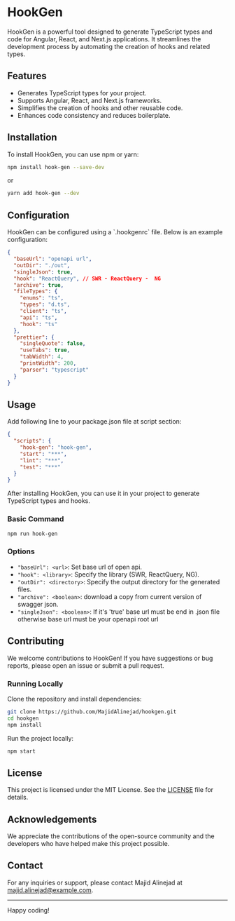 # HookGen

HookGen is a powerful tool designed to generate TypeScript types and code for Angular, React, and Next.js applications. It streamlines the development process by automating the creation of hooks and related types.

## Features

- Generates TypeScript types for your project.
- Supports Angular, React, and Next.js frameworks.
- Simplifies the creation of hooks and other reusable code.
- Enhances code consistency and reduces boilerplate.

## Installation

To install HookGen, you can use npm or yarn:

```bash
npm install hook-gen --save-dev
```

or

```bash
yarn add hook-gen --dev
```

## Configuration

HookGen can be configured using a \`.hookgenrc\` file. Below is an example configuration:

```json
{
  "baseUrl": "openapi url",
  "outDir": "./out",
  "singleJson": true,
  "hook": "ReactQuery", // SWR - ReactQuery -  NG
  "archive": true,
  "fileTypes": {
    "enums": "ts",
    "types": "d.ts",
    "client": "ts",
    "api": "ts",
    "hook": "ts"
  },
  "prettier": {
    "singleQuote": false,
    "useTabs": true,
    "tabWidth": 4,
    "printWidth": 200,
    "parser": "typescript"
  }
}
```

## Usage

Add following line to your package.json file at script section:

```json
{
  "scripts": {
    "hook-gen": "hook-gen",
    "start": "***",
    "lint": "***",
    "test": "***"
  }
}
```

After installing HookGen, you can use it in your project to generate TypeScript types and hooks.

### Basic Command

```bash
npm run hook-gen
```

### Options

- `"baseUrl": <url>`: Set base url of open api.
- `"hook": <library>`: Specify the library (SWR, ReactQuery, NG).
- `"outDir": <directory>`: Specify the output directory for the generated files.
- `"archive": <boolean>`: download a copy from current version of swagger json.
- `"singleJson": <boolean>`: If it's 'true' base url must be end in .json file otherwise base url must be your openapi root url

## Contributing

We welcome contributions to HookGen! If you have suggestions or bug reports, please open an issue or submit a pull request.

### Running Locally

Clone the repository and install dependencies:

```bash
git clone https://github.com/MajidAlinejad/hookgen.git
cd hookgen
npm install
```

Run the project locally:

```bash
npm start
```

## License

This project is licensed under the MIT License. See the [LICENSE](LICENSE) file for details.

## Acknowledgements

We appreciate the contributions of the open-source community and the developers who have helped make this project possible.

## Contact

For any inquiries or support, please contact Majid Alinejad at majid.alinejad@example.com.

---

Happy coding!
